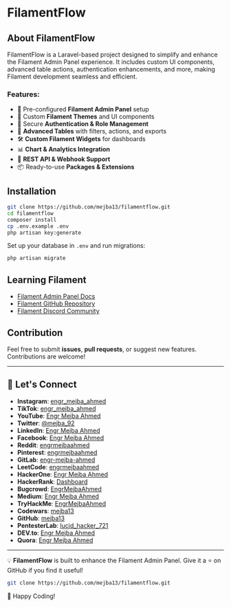 # FilamentFlow

## About FilamentFlow

FilamentFlow is a Laravel-based project designed to simplify and enhance the Filament Admin Panel experience. It includes custom UI components, advanced table actions, authentication enhancements, and more, making Filament development seamless and efficient.

### Features:
- 📌 Pre-configured **Filament Admin Panel** setup
- 🎨 Custom **Filament Themes** and UI components
- 🔐 Secure **Authentication & Role Management**
- 🚀 **Advanced Tables** with filters, actions, and exports
- 🛠 **Custom Filament Widgets** for dashboards
- 📊 **Chart & Analytics Integration**
- 📡 **REST API & Webhook Support**
- 📦 Ready-to-use **Packages & Extensions**

## Installation

```bash
git clone https://github.com/mejba13/filamentflow.git
cd filamentflow
composer install
cp .env.example .env
php artisan key:generate
```

Set up your database in `.env` and run migrations:

```bash
php artisan migrate
```

## Learning Filament

- [Filament Admin Panel Docs](https://filamentphp.com/docs)
- [Filament GitHub Repository](https://github.com/filamentphp/filament)
- [Filament Discord Community](https://discord.com/invite/filament)

## Contribution

Feel free to submit **issues**, **pull requests**, or suggest new features. Contributions are welcome!

---

## 🔗 Let's Connect  

- **Instagram**: [engr_mejba_ahmed](https://www.instagram.com/engr_mejba_ahmed/)  
- **TikTok**: [engr_mejba_ahmed](https://www.tiktok.com/@engr_mejba_ahmed)  
- **YouTube**: [Engr Mejba Ahmed](https://www.youtube.com/channel/UCfLIuNxRfXT7HmvvB9Ld0SA)  
- **Twitter**: [@mejba_92](https://x.com/mejba_92)  
- **LinkedIn**: [Engr Mejba Ahmed](https://www.linkedin.com/in/engr-mejba-ahmed-795ab3165/)  
- **Facebook**: [Engr Mejba Ahmed](https://www.facebook.com/engrmejbaahmed/)  
- **Reddit**: [engrmejbaahmed](https://www.reddit.com/user/engrmejbaahmed/)  
- **Pinterest**: [engrmejbaahmed](https://www.pinterest.com/engrmejbaahmed/)  
- **GitLab**: [engr-mejba-ahmed](https://gitlab.com/engr-mejba-ahmed)  
- **LeetCode**: [engrmejbaahmed](https://leetcode.com/u/engrmejbaahmed/)  
- **HackerOne**: [Engr Mejba Ahmed](https://hackerone.com/engrmejbaahmed?type=user)  
- **HackerRank**: [Dashboard](https://www.hackerrank.com/dashboard)  
- **Bugcrowd**: [EngrMejbaAhmed](https://bugcrowd.com/EngrMejbaAhmed)  
- **Medium**: [Engr Mejba Ahmed](https://medium.com/@engr-mejba-ahmed)  
- **TryHackMe**: [EngrMejbaAhmed](https://tryhackme.com/r/p/EngrMejbaAhmed)  
- **Codewars**: [mejba13](https://www.codewars.com/users/mejba13)  
- **GitHub**: [mejba13](https://github.com/mejba13)  
- **PentesterLab**: [lucid_hacker_721](https://pentesterlab.com/profile/lucid_hacker_721)  
- **DEV.to**: [Engr Mejba Ahmed](https://dev.to/engrmejbaahmed)  
- **Quora**: [Engr Mejba Ahmed](https://www.quora.com/profile/Engr-Mejba-Ahmed)  

---

💡 **FilamentFlow** is built to enhance the Filament Admin Panel. Give it a ⭐ on GitHub if you find it useful!

```bash
git clone https://github.com/mejba13/filamentflow.git
```

🚀 Happy Coding!
